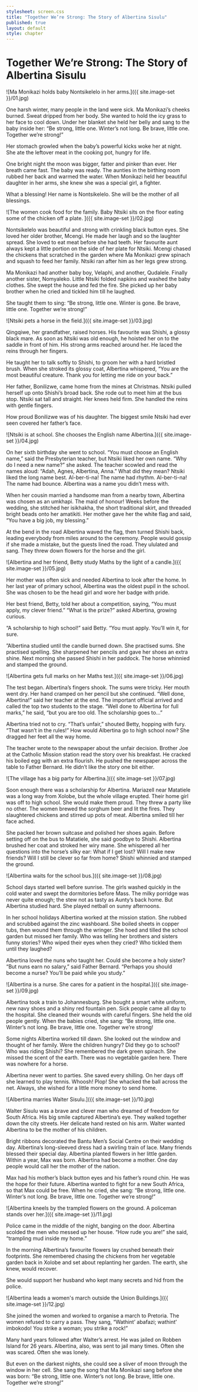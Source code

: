 ```yaml
---
stylesheet: screen.css
title: "Together We’re Strong: The Story of Albertina Sisulu"
published: true
layout: default
style: chapter
---
```


# Together We’re Strong: The Story of Albertina Sisulu

![Ma Monikazi holds baby Nontsikelelo in her arms.]({{ site.image-set }}/01.jpg)

One harsh winter, many people in the land were sick. Ma Monikazi’s cheeks burned. Sweat dripped from her body. She wanted to hold the icy grass to her face to cool down. Under her blanket she held her belly and sang to the baby inside her: “Be strong, little one. Winter’s not long. Be brave, little one. Together we’re strong!”

Her stomach growled when the baby’s powerful kicks woke her at night. She ate the leftover meat in the cooking pot, hungry for life. 

One bright night the moon was bigger, fatter and pinker than ever. Her breath came fast. The baby was ready. The aunties in the birthing room rubbed her back and warmed the water. When Monikazi held her beautiful daughter in her arms, she knew she was a special girl, a fighter. 

What a blessing! Her name is Nontsikelelo. She will be the mother of all blessings.

![The women cook food for the family. Baby Ntsiki sits on the floor eating some of the chicken off a plate. ]({{ site.image-set }}/02.jpg)

Nontsikelelo was beautiful and strong with crinkling black button eyes. She loved her older brother, Mcengi. He made her laugh and so the laughter spread. She loved to eat meat before she had teeth. Her favourite aunt always kept a little portion on the side of her plate for Ntsiki. Mcengi chased the chickens that scratched in the garden where Ma Monikazi grew spinach and squash to feed her family. Ntsiki ran after him as her legs grew strong.

Ma Monikazi had another baby boy, Velaphi, and another, Qudalele. Finally another sister, Nomyaleko. Little Ntsiki folded napkins and washed the baby clothes. She swept the house and fed the fire. She picked up her baby brother when he cried and tickled him till he laughed. 

She taught them to sing: “Be strong, little one. Winter is gone. Be brave, little one. Together we’re strong!”

![Ntsiki pets a horse in the field.]({{ site.image-set }}/03.jpg)

Qingqiwe, her grandfather, raised horses. His favourite was Shishi, a glossy black mare. As soon as Ntsiki was old enough, he hoisted her on to the saddle in front of him. His strong arms reached around her. He laced the reins through her fingers. 

He taught her to talk softly to Shishi, to groom her with a hard bristled brush. When she stroked its glossy coat, Albertina whispered, “You are the most beautiful creature. Thank you for letting me ride on your back.”

Her father, Bonilizwe, came home from the mines at Christmas. Ntsiki pulled herself up onto Shishi’s broad back. She rode out to meet him at the bus stop. Ntsiki sat tall and straight. Her knees held firm. She handled the reins with gentle fingers. 

How proud Bonilizwe was of his daughter. The biggest smile Ntsiki had ever seen covered her father’s face.

![Ntsiki is at school. She chooses the English name Albertina.]({{ site.image-set }}/04.jpg)

On her sixth birthday she went to school. “You must choose an English name,” said the Presbyterian teacher, but Ntsiki liked her own name. “Why do I need a new name?” she asked. The teacher scowled and read the names aloud: “Adah, Agnes, Albertina, Anna.” What did they mean? Ntsiki liked the long name best. Al-ber-ti-na! The name had rhythm. Al-ber-ti-na! The name had bounce. Albertina was a name you didn’t mess with.

When her cousin married a handsome man from a nearby town, Albertina was chosen as an umkhapi. The maid of honour! Weeks before the wedding, she stitched her isikhakha, the short traditional skirt, and threaded bright beads onto her amatikiti. Her mother gave her the white flag and said, “You have a big job, my blessing.” 

At the bend in the road Albertina waved the flag, then turned Shishi back, leading everybody from miles around to the ceremony. People would gossip if she made a mistake, but the guests lined the road. They ululated and sang. They threw down flowers for the horse and the girl.


![Albertina and her friend, Betty study Maths by the light of a candle.]({{ site.image-set }}/05.jpg)

Her mother was often sick and needed Albertina to look after the home. In her last year of primary school, Albertina was the oldest pupil in the school. She was chosen to be the head girl and wore her badge with pride.

Her best friend, Betty, told her about a competition, saying, “You must apply, my clever friend.” “What is the prize?” asked Albertina, growing curious.

“A scholarship to high school!” said Betty. “You must apply. You’ll win it, for sure.

”Albertina studied until the candle burned down. She practised sums. She practised spelling. She sharpened her pencils and gave her shoes an extra shine. Next morning she passed Shishi in her paddock. The horse whinnied and stamped the ground.

![Albertina gets full marks on her Maths test.]({{ site.image-set }}/06.jpg)

The test began. Albertina’s fingers shook. The sums were tricky. Her mouth went dry. Her hand cramped on her pencil but she continued. “Well done, Albertina!” said her teacher at the end. The important official arrived and called the top two students to the stage. “Well done to Albertina for full marks,” he said, “but you are too old. The scholarship goes to...” 

Albertina tried not to cry. “That’s unfair,” shouted Betty, hopping with fury. “That wasn’t in the rules!” How would Albertina go to high school now? She dragged her feet all the way home.

The teacher wrote to the newspaper about the unfair decision. Brother Joe at the Catholic Mission station read the story over his breakfast. He cracked his boiled egg with an extra flourish. He pushed the newspaper across the table to Father Bernard. He didn’t like the story one bit either.

![The village has a big party for Albertina.]({{ site.image-set }}/07.jpg)

Soon enough there was a scholarship for Albertina. Mariazell near Matatiele was a long way from Xolobe, but the whole village erupted. Their home girl was off to high school. She would make them proud. They threw a party like no other. The women brewed the sorghum beer and lit the fires. They slaughtered chickens and stirred up pots of meat. Albertina smiled till her face ached.

She packed her brown suitcase and polished her shoes again. Before setting off on the bus to Matatiele, she said goodbye to Shishi. Albertina brushed her coat and stroked her wiry mane. She whispered all her questions into the horse’s silky ear: What if I get lost? Will I make new friends? Will I still be clever so far from home? Shishi whinnied and stamped the ground.

![Albertina waits for the school bus.]({{ site.image-set }}/08.jpg)

School days started well before sunrise. The girls washed quickly in the cold water and swept the dormitories before Mass. The milky porridge was never quite enough; the stew not as tasty as Aunty’s back home. But Albertina studied hard. She played netball on sunny afternoons. 

In her school holidays Albertina worked at the mission station. She rubbed and scrubbed against the zinc washboard. She boiled sheets in copper tubs, then wound them through the wringer. She hoed and tilled the school garden but missed her family. Who was telling her brothers and sisters funny stories? Who wiped their eyes when they cried? Who tickled them until they laughed?

Albertina loved the nuns who taught her. Could she become a holy sister? “But nuns earn no salary,” said Father Bernard. “Perhaps you should become a nurse? You’ll be paid while you study.”

![Albertina is a nurse. She cares for a patient in the hospital.]({{ site.image-set }}/09.jpg)

Albertina took a train to Johannesburg. She bought a smart white uniform, new navy shoes and a shiny red fountain pen. Sick people came all day to the hospital. She cleaned their wounds with careful fingers. She held the old people gently. When the babies cried, she sang: “Be strong, little one. Winter’s not long. Be brave, little one. Together we’re strong!

Some nights Albertina worked till dawn. She looked out the window and thought of her family. Were the children hungry? Did they go to school? Who was riding Shishi? She remembered the dark green spinach. She missed the scent of the earth. There was no vegetable garden here. There was nowhere for a horse.

Albertina never went to parties. She saved every shilling. On her days off she learned to play tennis. Whoosh! Plop! She whacked the ball across the net. Always, she wished for a little more money to send home.

![Albertina marries Walter Sisulu.]({{ site.image-set }}/10.jpg)

Walter Sisulu was a brave and clever man who dreamed of freedom for South Africa. His big smile captured Albertina’s eye. They walked together down the city streets. Her delicate hand rested on his arm. Walter wanted Albertina to be the mother of his children. 

Bright ribbons decorated the Bantu Men’s Social Centre on their wedding day. Albertina’s long-sleeved dress had a swirling train of lace. Many friends blessed their special day. Albertina planted flowers in her little garden. Within a year, Max was born. Albertina had become a mother. One day people would call her the mother of the nation.

Max had his mother’s black button eyes and his father’s round chin. He was the hope for their future. Albertina wanted to fight for a new South Africa, so that Max could be free. When he cried, she sang: “Be strong, little one. Winter’s not long. Be brave, little one. Together we’re strong!”

![Albertina kneels by the trampled flowers on the ground. A policeman stands over her.]({{ site.image-set }}/11.jpg)

Police came in the middle of the night, banging on the door. Albertina scolded the men who messed up her house. “How rude you are!” she said, “trampling mud inside my home.”

In the morning Albertina’s favourite flowers lay crushed beneath their footprints. She remembered chasing the chickens from her vegetable garden back in Xolobe and set about replanting her garden. The earth, she knew, would recover. 

She would support her husband who kept many secrets and hid from the police.

![Albertina leads a women's march outside the Union Buildings.]({{ site.image-set }}/12.jpg)

She joined the women and worked to organise a march to Pretoria. The women refused to carry a pass. They sang, “Wathint’ abafazi; wathint’ imbokodo! You strike a woman; you strike a rock!”

Many hard years followed after Walter’s arrest. He was jailed on Robben Island for 26 years. Albertina, also, was sent to jail many times. Often she was scared. Often she was lonely.

But even on the darkest nights, she could see a sliver of moon through the window in her cell. She sang the song that Ma Monikazi sang before she was born: “Be strong, little one. Winter’s not long. Be brave, little one. Together we’re strong!”
